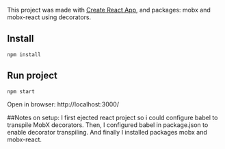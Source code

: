 This project was made with [Create React App](https://github.com/facebook/create-react-app), and packages: mobx and mobx-react using decorators.

##  Install

`npm install`

## Run project

`npm start`

Open in browser: http://localhost:3000/

##Notes on setup:
I first ejected react project so i could configure babel to transpile MobX decorators.
Then, I configured babel in package.json to enable decorator transpiling.
And finally I installed packages mobx and mobx-react.